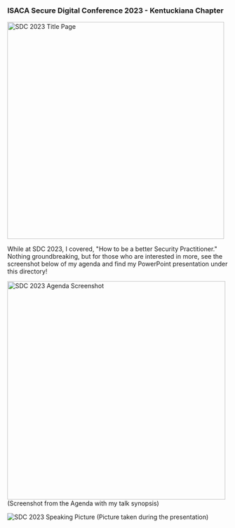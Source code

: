 ### ISACA Secure Digital Conference 2023 - Kentuckiana Chapter
<img width="494" alt="SDC 2023 Title Page" src="https://github.com/Seger-Steele/Speaking-Engagements/assets/154108600/71c72c16-deed-48ca-8f1b-f419c1bf6308">  

While at SDC 2023, I covered, "How to be a better Security Practitioner."  Nothing groundbreaking, but for those who are interested in more, see the screenshot below of my agenda and find my PowerPoint presentation under this directory!  

<img width="497" alt="SDC 2023 Agenda Screenshot" src="https://github.com/Seger-Steele/Speaking-Engagements/assets/154108600/34962b74-0764-43fb-b2ca-ebb2f723dd5f">  <br>
(Screenshot from the Agenda with my talk synopsis)

![SDC 2023 Speaking Picture](https://github.com/Seger-Steele/Speaking-Engagements/assets/154108600/8e61f147-9198-4974-a318-f0770f5ca12a)
(Picture taken during the presentation)
